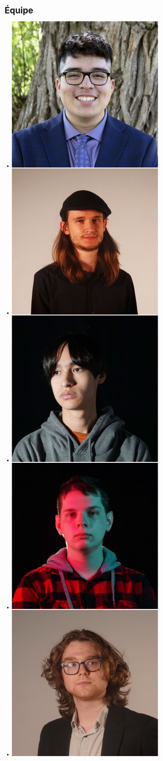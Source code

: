 # Équipe

<!-- Présentation des rôles et responsabilités de chacun des membres de l'équipe -->

* [![Joshua](membre_v/josh_00000.jpg)](membre_v/)
* [![Victor](membre_w/vic_00000.jpg)](membre_w/)
* [![Micheal](membre_x/michael_00000.jpg)](membre_x/)
* [![Pierre](membre_y/pierreluc_00000.jpg)](membre_y/)
* [![Maik](membre_z/maik_00000.jpg)](membre_Z/)

